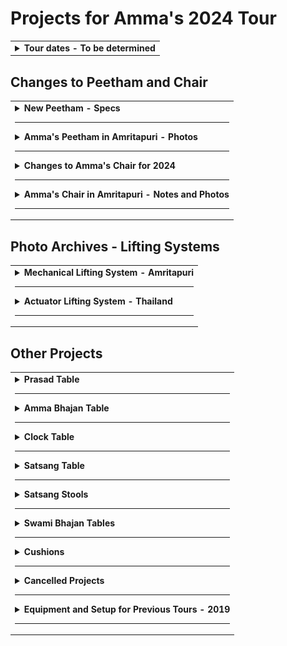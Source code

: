 # Projects for Amma's 2024 Tour

<table>
<tr>
<td>

<!-- Created this repo - March 31, 2024 -->

<details>

<summary><b>Tour dates - To be determined</b></summary>

---

It's official. Amma is coming to North America in July 2024.

- Target date for first program - July 1st
- Going to all the cities, including Toronto, but not Dallas or Atlanta
- The order of cities is yet to be determined
- Four retreats
  - San Ramon
  - Los Angeles
  - New Mexico
  - Toronto

</details>

</td>
</tr>
</table>

## Changes to Peetham and Chair

<table>
<tr>
<td>

<details>
<summary><b>New Peetham - Specs</b></summary>

---

We may decide to modify the old peethm or build a new one. The new (or rebuilt) peetham should meet the following specifications -

- Width, side-to-side - 50 inches (not final, being reviewed)
- Length, front-to-back - 35 inches (not final, being reviewed)
- Thickness of peetham platform (not including lifting system) - No estimate yet
- Total height
  - Adjustable from 12 inches to 19 inches
  - Minimum height of peetham should be as low as technically possible
- Height of peetham should be adjustable to anywhere within the range, rather than only at certain "stops"
- If system relies on a remote, there should extra remotes (4 for each lifting system) because we need absolute reliability

We are considering using actuators to raise and lower the peetham.

- [Link to electric lifting platform on Ebay - Select Model for 150 kg](https://www.ebay.com/itm/235250797536)

  - Minimum height of electric platform - 8"
  - Maximum height of electric platform - 26"
  - Base of electric platform is 16" by 29". So we would have to screw it to a wider base board to provide stability.
  - It lifts 150 kg or 330 lb. However it may be impossible to control the number of kids that climb on.
  - The weight should probably be more or less centered on the platform rather than all on one edge
  - Given the minimum height of the electric platform (8 inches), the thickness of the peetham platform (attached on top) should not exceed 4 inches so that we meet requirement for total height in lowered position of 12 inches.
  - There are three ways to adjust the height -
    - A wired switch
    - Using wifi and smartphone app
    - Remote control - We can probably buy extra remotes

- [Link to place that sells actuators](https://www.linak.com/products/linear-actuators)

The actuator lifting system used in Thailand is shown later in this doc -

- [See Archives - Actuator lifting system, Thailand](#photo-archives---lifting-systems)

So far, the only alternative to actuator system is a mechanical crank and gear system as shown later in this doc -

- [See Archives - Mechanical lifting system, Amritapuri](#photo-archives---lifting-systems)

</details>

---

<details>
<summary><b>Amma's Peetham in Amritapuri - Photos</b></summary>

---

The new peetham should be the same as this, except different.

Peetham in fully raised position:

![image p1](/images/peetham_main_photos/peetham_raised_1.jpg)
![image p2](/images/peetham_main_photos/peetham_raised_2.jpg)
![image p3](/images/peetham_main_photos/peetham_raised_3.jpg)

---

Peetham in fully lowered position

![image p4](/images/peetham_main_photos/peetham_lowered.jpg)

---

### Peetham with Wind Cushion

![image p5](/images/peetham_main_photos/peetham_wind_cushion_1.jpg)
![image p6](/images/peetham_main_photos/peetham_wind_cushion_2.jpg)
![image p7](/images/peetham_main_photos/peetham_wind_cushion_3.jpg)

---

Wind cushion extension - Explain me

![image p7](/images/peetham_main_photos/peetham_wind_cushion_4.jpg)

</details>

---

<details>
<summary><b>Changes to Amma's Chair for 2024</b></summary>

---

### Adjustable arm rests for Amma's chair

Modify chair so that arm rest height is adjustable

---

### Lifting system for Amma's chair

For Amma's chair, we need to build a lifting system that is similar to the system for the peetham.

However the design needs to be different in that the space under the chair differs greatly from the space under the peetham.

</details>

---

<details>
<summary><b>Amma's Chair in Amritapuri - Notes and Photos</b></summary>

---

When modifying Amma's chair for the North American tour, in the end, the important measurements should be the same as for Amma's chair in Amritapuri.

### Dimensions - Amma's Chair, Amritapuri

- Height - distance from floor to sitting surface

  - In fully lowered position - 18 inches
  - In fully raised position - 23 inches

- Dimensions of sitting surface
  - Width side-to-side - 23 inches
  - Depth front-to-back - 22 inches

### Dimensions - Arm Rests, Amritapuri

- From sitting surface to top of arm rest - 7 inches
- Width of arm rest, side-to-side - 8 inches

- Height - distance from floor to top of arm rest (measured on side of chair) - 24.5 inches

All measurements include the upholstery

---

Amma's Chair, Amritapuri

![image ch1](/images/chair_5_dressed.jpg)

---

Amma's Chair, Amritapuri - fully raised position

![image ch2](/images/chair_1_raised.jpg)

---

Amma's Chair, Amritapuri - fully lowered position

![image ch3](/images/chair_2_lowered.jpg)

---

Arm rests - Amma's Chair, Amritapuri

![image ch5](/images/chair_3_armrest_top.jpg)
![image ch6](/images/chair_4_armrest_front.jpg)

</details>

---

</td>
</tr>
</table>

## Photo Archives - Lifting Systems

<table>
<tr>
<td>

<details>
<summary><b>Mechanical Lifting System - Amritapuri</b></summary>

---

This lifting system was built in India around 2007 by Amma's son Jitendra, using hardware obtained in India.

Amma's chair in Amritapuri also has a similar lifting system but no photos could be provided because the mechanisms are hidden inside the woodwork of the chair.

Image 2 - Sprockets and chain drive. The crank is on the bottom. The chain looks like regular bicycle chain. Are all the sprockets the same diameter? Why is there a spring near the center sprocket?

![image 2](/images/peetham_crank_system/02_gears_closeup.jpg)

---

Image 3 - View of main frame and entire route of the chain. The tie rods move up and down as they are turned by the chain and crank. There is mounting plate on the top of the wooden leg which has a nut embedded. The tie rod is threaded through this nut. As the tie rod turns the nut goes up and down relative to the rod. This nut is embedded in the leg and therefore as the tie rod turns the leg telescopes up or down.

![image 3](/images/peetham_crank_system/03_chain_overview.jpg)

---

Image 4 - Top view of platform, assembled. Hardware is hidden.

![image 4](/images/peetham_crank_system/04_platform_w_carpet.jpg)

---

Image 5 - Main frame with top platform removed

![image 5](/images/peetham_crank_system/05_platform_off.jpg)

---

Image 6 - Bottom view of assembled platform, turned upside down for disassembly. Notice the crank for changing height of platform. The platform is transported as one piece.

![image 6](/images/peetham_crank_system/06_platform_on.jpg)

---

Image 7 - Tie rod with nut and cotter pins. Tie rod has a groove for pins.

![image 7](/images/peetham_crank_system/07_tie_rod_w_nut.jpg)

---

Image 8 - Tie rod with nut and cotter pins, a bit closer

![image 8](/images/peetham_crank_system/08_tie_rod_w_nut_2.jpg)

---

Image 9 - Custom machined nut

![image 9](/images/peetham_crank_system/09_nut_closeup.jpg)

---

Image 10 - Custom machined nut, again

![image 10](/images/peetham_crank_system/10_nut_closeup_2.jpg)

---

Image 11 - Set of parts for one leg -

1. Tie rod, stainless steel, 12 mm dia (recommend increase to 14 or 16 mm)
1. Machined nut
1. Cotter pins (2)
1. Nuts, unmodified (2)
1. Sprocket
1. Roller bearing
1. Mounting plate
1. Bushing, outer part
1. Bushing, inner part
1. T-shaped piece, flat

![image 11](/images/peetham_crank_system/11_tie_rod_parts_list.jpg)

---

Image 12 - Tie rod with machined nut, cotter pins, and bushing consisting of 2 pieces

![image 12](/images/peetham_crank_system/12_tie_rod_w_blue_bushing.jpg)

---

Image 13 - Close up of tie rod and nut. The cotter pin goes into the groove on the tie rod and locks into the notch on the machined nut.

![image 13](/images/peetham_crank_system/13_tie_rod_w_blue_bushing_2.jpg)

---

Image 14 - Close up of bushing. What is the blue component made of?

![image 14](/images/peetham_crank_system/14_tie_rod_w_blue_bushing_3.jpg)

---

Image 15 - Mounting plate with embedded nut. This plate is where the tie rod assembly connects to the top of the telescoping leg.

![image 15](/images/peetham_crank_system/15_mounting_plate.jpg)

---

Image 16 - Other side of mounting plate with embedded nut

![image 16](/images/peetham_crank_system/16_mounting_plate_2.jpg)

---

Image 17 - This is where one of the tie rods emerges from the main frame. The sprockets, chain, and entire main frame stay together and move up or down as a unit. As the crank is turned and the tie rods also turn, the unmodified nut moves up or down the tie rod. This nut is embedded in the mounting plate and so is prevented from turning as the tie rod turns. As the tie rod moves up or down, it forces the leg to extend or retract. It appears there is another bearing embedded in the main frame where the tie rod emerges.

![image 17](/images/peetham_crank_system/17_lifting_site.jpg)

---

Image 18 - Lower tie rod assembly. Notice the slot in the top of the tie rod. The T-shaped piece (see image 11) fits into this slot and creates a strong connection to the sprocket.

![image 18](/images/peetham_crank_system/18_tie_rod_assembly.jpg)

---

Image 19 - Lower tie rod assembly. What is the purpose of the small piece of plywood above the nut?

![image 19](/images/peetham_crank_system/19_tie_rod_assembly_2.jpg)

---

Image 20 - Close up of upper tie rod, sprocket, bearing, bushing, and machined nut. The entire weight of the platform rests on these four sets of roller bearings, one on each leg. It seems that the bearing is firmly attached to the bushing, which in turn is firmly attached to the tie rod. When everything is assembled, the roller bearing is underneath the main frame, supporting the entire platform. There is (must be?) a raceway that accommodates the bearing where the tie rod comes through the main frame. This area is shown in image 17.

![image 20](/images/peetham_crank_system/20_bearing_assembly.jpg)

---

Image 21 - Close up of upper tie rod, bearing, bushing, and machined nut, assembled.

![image 21](/images/peetham_crank_system/21_bearing_closeup.jpg)

---

Image 22 - One complete leg assembly

![image 22](/images/peetham_crank_system/22_assembled_leg.jpg)

---

Image 23 - Leg assembly sitting next to main frame

![image 23](/images/peetham_crank_system/23_leg_in_context.jpg)

---

Image 24 - Another view of leg assembly sitting next to main frame. In this image, we can more clearly imagine there must be a raceway embedded in the main frame that accepts the roller bearing on the tie rod assembly

Apparently the partially assembled leg is inserted from underneath, and then the sprocket is installed on top. Then the T-shaped piece goes into the slot on top of the tie rod. Finally there is a nut that secures the sprocket to the top end of the tie rod.

![image 24](/images/peetham_crank_system/24_leg_in_context_2.jpg)

---

Image 1 - Bottom view of leg

![image 1](/images/peetham_crank_system/01_leg_side_view_.jpg)

---

### Images of Upgraded Piston

(Piston is another name for tie rod)

---

Image 25

![image 25](/images/peetham_crank_system/new_piston_1_assembly.jpg)

---

Image 26

![image 26](/images/peetham_crank_system/new_piston_2_threaded.jpg)

---

Image 27

![image 27](/images/peetham_crank_system/new_piston_3_w_bearing_sprocket.jpg)

---

Image 28

![image 28](/images/peetham_crank_system/new_piston_4_w_bearing.jpg)

</details>

---

<details>

<summary><b>Actuator Lifting System - Thailand</b></summary>

---

System for raising Amma's chair automatically, used in Thailand.

![image hs1](/images/peetham_hydraulic_system/hydraulic_system_1_bottom.jpg)
![image hs2](/images/peetham_hydraulic_system/hydraulic_system_2_scale.jpg)
![image hs3](/images/peetham_hydraulic_system/hydraulic_system_3_side.jpg)
![image hs4](/images/peetham_hydraulic_system/hydraulic_system_4_back.jpg)
![image hs5](/images/peetham_hydraulic_system/hydraulic_system_5_front.jpg)
![image hs6](/images/peetham_hydraulic_system/hydraulic_system_6_technicians.jpg)
![image hs7](/images/peetham_hydraulic_system/hydraulic_system_7_back_corner.jpg)

</details>

---

</td>
</tr>
</table>

## Other Projects

<table>
<tr>
<td>

<details>

<summary><b>Prasad Table</b></summary>

---

- 22 inches long x 12 inches wide
- Height
  - Adjustable from 22 to 27 inches
  - can be adjusted during darshan
  - May not need to go as low as 22 inches

An important features of the old prasad table are the magnets embedded in the top surface that hold the prasad tray and sandalwood paste container from sliding around. We need to duplicate this on the new prasad table.

Photos of embedded magnets coming (not very) soon!

---

![image ptA](/images/prasad_table_A_side.jpg)
![image ptB](/images/prasad_table_B_adjuster.jpg)
![image ptC](/images/prasad_table_C_lifter.jpg)

---

Height should be adjustable so top of table can be even with the top of the arm rest of Amma's chair

![image ptD](/images/prasad_table_E_with_chair.jpg)
![image ptD](/images/prasad_table_D_by_chair.jpg)
![image ptD](/images/prasad_table_F_front.jpg)
![image ptD](/images/prasad_table_G_back.jpg)

</details>

---

<details>

<summary><b>Amma Bhajan Table</b></summary>

---

This is the table that Amma beats with a stick during bhajans.

- Top surface is hardwood to withstand beatings from stick
- Top surface has a groove for the stick so it won't roll away
- 12.5 x 22 x 25.5 inches high
- Height includes the wheels

![image bt1](/images/bhajan_table_1_side.jpg)
![image bt2](/images/bhajan_table_2_side.jpg)
![image bt2](/images/bhajan_table_3_top_best.jpg)
![image bt2](/images/bhajan_table_4_top.jpg)

</details>

---

<details>

<summary><b>Clock Table</b></summary>

---

- 10 x 10 x 20 inches high
- Height includes the wheels

![image ct1](/images/clock_table_1.jpg)

---

Notice the small lamp attached to the table with a clip. During mediation when the lights are dim, the light shines on the clock, allowing Amma to see the time.

![image ct2](/images/clock_table_2.jpg)

</details>

---

<details>

<summary><b>Satsang Table</b></summary>

---

Adjustable folding table for people giving satsang

- Approximate dimensions
  - Length - 25 inches
  - Width - 18 inches
  - Height - 28 inches, adjustable

Suggest purchasing an adjustable computer table from IKEA

- preferably aluminum
- folds up for transport

![Image coming soon](/images/satsang_table_A_side.jpg)

</details>

---

<details>

<summary><b>Satsang Stools</b></summary>

---

Shorter stool

- Top - 14 x 14 inches
- Height - 14 inches

Taller stool

- Top - 16 x 16 inches
- Height - 18 inches

Waiting for photos and more instructions

</details>

---

<details>

<summary><b>Swami Bhajan Tables</b></summary>

---

Waiting for instructions

</details>

---

<details>

<summary><b>Cushions</b></summary>

---

Half moon cushion

- Memory foam
- 13 x 13 x 1.75 inches
- Quantity needed - 2

![image c1](/images/cushion_1_half_moon.jpg)

---

Back cushion - soft version

- Memory foam
- 15 x 20 x 1.75 inches
- Quantity needed - 2
- On left in photo

Back cushion - firm version

- Firm foam
- 21 x 12 x 2.5 inches
- Quantity needed - 2
- On right in photo

![image c2_n_3](/images/cushion_2_and_3_back.jpg)

---

Peetham arm rests

- should be weighted, 5 - 7 pounds
- 12 x 20 x 8.5 height
- There should be two arm rests, one for each side, right?

![image c4](/images/cushion_4_peetham_armrest.jpg)

---

Peetham arm rest with additional cushion on top

- Dimensions of additional cushion on top - ???

![image c5](/images/cushion_5_peetham_armrest_w_topper.jpg)

---

Vertical side cushion

- Vertical cushion to fill the space between the inside of the chair arms
- One on each side
- Shaped like upside down "L"
- Vertical cushion 1 - 4 x 1 inch thick
- Vertical cushion 2 - 2 x 2 inch thick
- "Not to exceed 8 inches from front of the chair to 2 inches from the back of the chair seat" ??
- More photos and/or sketches are needed
- Length needs to be adjusted to match Amma's North America chair, probably 12 to 14 inches

Cushion should be like the one sitting on the arm rest in this image except L-shaped

![image ch1](/images/chair_5_dressed.jpg)

</details>

---

<details>

<summary><b>Cancelled Projects</b></summary>

---

### Sliding Armrests for Amma's Chair

- Each arm rest slides to the side
- Height of arm rests is adjustable
- Do the arm rests need be removable?

Click to view demo on YouTube -

[![click to view demo on YouTube](/images/videos/video_icon.jpg)](https://youtu.be/pPd62WW21jU 'Adjustable arm rests')

</details>

---

<details>

<summary><b>Equipment and Setup for Previous Tours - 2019</b></summary>

---

[Link to old info (2019) about Amma's tours of North America](https://github.com/cloudobserver/ammas-tour-info-2019/blob/master/README.md) including -

- Darshan Setup
- Amma's Chair - Dimensions
- Amma's Chair - Technical Drawings and Sketches
- Darshan Table
- Chair Cushion and Foot Cushions
- Chair Blocks
- Zip Ties for Chair Blocks
- Flower Basket for Amma's Chair
- Amma's Peetham
- Swami's Chair
- Swami's Table
- Amma's Bhajan Book Stand - 2006
- Electrical Power
- Stage Heater for Amma
- Fans
- Stage
- Amma's Stairs
- Stage carpets
- Gaffers Tape and Taping the Stage
- Amma's Side Room
- Stage Lighting
- Devi Bhava

</details>

---

</td>
</tr>
</table>
